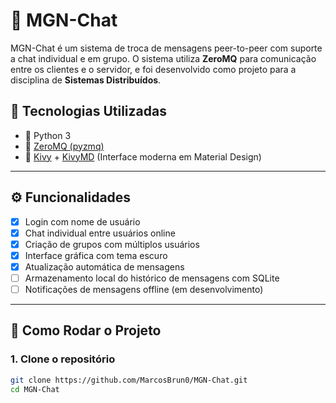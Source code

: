 # 💬 MGN-Chat

MGN-Chat é um sistema de troca de mensagens peer-to-peer com suporte a chat individual e em grupo. O sistema utiliza **ZeroMQ** para comunicação entre os clientes e o servidor, e foi desenvolvido como projeto para a disciplina de **Sistemas Distribuídos**.

## 🧠 Tecnologias Utilizadas

- 🐍 Python 3
- 📡 [ZeroMQ (pyzmq)](https://zeromq.org/)
- 🎨 [Kivy](https://kivy.org/) + [KivyMD](https://kivymd.readthedocs.io/en/latest/) (Interface moderna em Material Design)


---

## ⚙️ Funcionalidades

- [x] Login com nome de usuário
- [x] Chat individual entre usuários online
- [x] Criação de grupos com múltiplos usuários
- [x] Interface gráfica com tema escuro
- [x] Atualização automática de mensagens
- [ ] Armazenamento local do histórico de mensagens com SQLite
- [ ] Notificações de mensagens offline (em desenvolvimento)

---
<!--
## 🖥️ Captura de Tela (Dark Theme)

> Em breve (adicione imagens da interface quando possível)

---
-->
## 🚀 Como Rodar o Projeto

### 1. Clone o repositório

```bash
git clone https://github.com/MarcosBrun0/MGN-Chat.git
cd MGN-Chat
